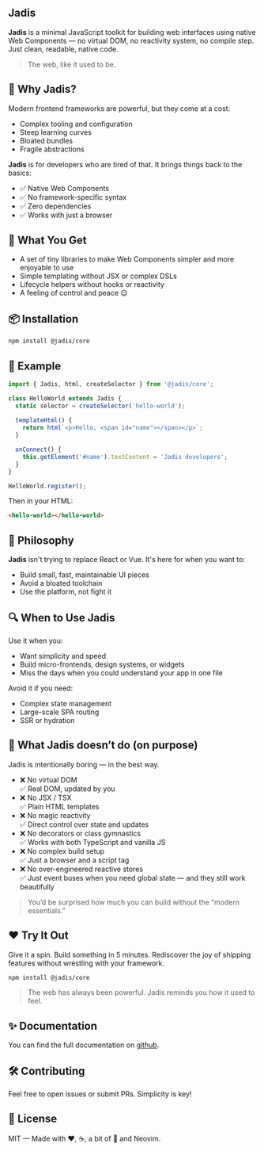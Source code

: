 ## Jadis

**Jadis** is a minimal JavaScript toolkit for building web interfaces using native Web Components — no virtual DOM, no reactivity system, no compile step. Just clean, readable, native code.

> The web, like it used to be.

## 🤔 Why Jadis?

Modern frontend frameworks are powerful, but they come at a cost:

- Complex tooling and configuration
- Steep learning curves
- Bloated bundles
- Fragile abstractions

**Jadis** is for developers who are tired of that. It brings things back to the basics:

- ✅ Native Web Components
- ✅ No framework-specific syntax
- ✅ Zero dependencies
- ✅ Works with just a browser

## 🚀 What You Get

- A set of tiny libraries to make Web Components simpler and more enjoyable to use
- Simple templating without JSX or complex DSLs
- Lifecycle helpers without hooks or reactivity
- A feeling of control and peace 😌

## 📦 Installation

```bash
npm install @jadis/core
```

## 🧱 Example

```javascript
import { Jadis, html, createSelector } from '@jadis/core';

class HelloWorld extends Jadis {
  static selector = createSelector('hello-world');
  
  templateHtml() {
    return html`<p>Hello, <span id="name"></span></p>`;
  }

  onConnect() {
    this.getElement('#name').textContent = 'Jadis developers';
  }
}

HelloWorld.register();
```

Then in your HTML:

```html
<hello-world></hello-world>
```

## 🧠 Philosophy

**Jadis** isn't trying to replace React or Vue. It's here for when you want to:

- Build small, fast, maintainable UI pieces
- Avoid a bloated toolchain
- Use the platform, not fight it

## 🔍 When to Use Jadis

Use it when you:

- Want simplicity and speed
- Build micro-frontends, design systems, or widgets
- Miss the days when you could understand your app in one file

Avoid it if you need:

- Complex state management
- Large-scale SPA routing
- SSR or hydration

## 🚫 What Jadis doesn’t do (on purpose)

Jadis is intentionally boring — in the best way.

- ❌ No virtual DOM  
  ✅ Real DOM, updated by you
- ❌ No JSX / TSX  
  ✅ Plain HTML templates
- ❌ No magic reactivity  
  ✅ Direct control over state and updates
- ❌ No decorators or class gymnastics  
  ✅ Works with both TypeScript and vanilla JS
- ❌ No complex build setup  
  ✅ Just a browser and a script tag
- ❌ No over-engineered reactive stores  
  ✅ Just event buses when you need global state — and they still work beautifully

> You’d be surprised how much you can build without the “modern essentials.”

## ❤️ Try It Out

Give it a spin. Build something in 5 minutes. Rediscover the joy of shipping features without wrestling with your framework.

```bash
npm install @jadis/core
```

> The web has always been powerful. Jadis reminds you how it used to feel.

## ✨ Documentation

You can find the full documentation on [github](https://bioleyl.github.io/jadis/).

## 🛠 Contributing

Feel free to open issues or submit PRs. Simplicity is key!

## 📜 License

MIT — Made with ❤️, ☕, a bit of 🧠 and Neovim.
